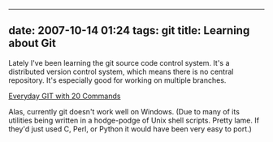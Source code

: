 
---
date: 2007-10-14 01:24
tags: git
title: Learning about Git
---

Lately I've been learning the git source code control system. It's a
distributed version control system, which means there is no central
repository. It's especially good for working on multiple branches.

[Everyday GIT with 20 Commands](http://www.kernel.org/pub/software/scm/git/docs/everyday.html)

Alas, currently git doesn't work well on Windows. (Due to many of its utilities being written in a hodge-podge of Unix shell scripts. Pretty lame. If they'd
just used C, Perl, or Python it would have been very easy to port.)
